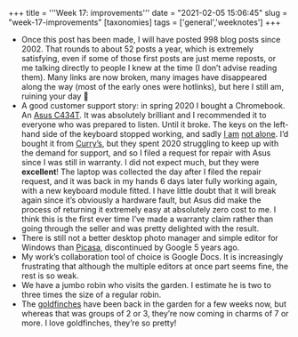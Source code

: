 +++
title = '''Week 17: improvements'''
date = "2021-02-05 15:06:45"
slug = "week-17-improvements"
[taxonomies]
tags = ['general','weeknotes']
+++

  * Once this post has been made, I will have posted 998 blog posts since 2002. That rounds to about 52 posts a year, which is extremely satisfying, even if some of those first posts are just meme reposts, or me talking directly to people I knew at the time (I don’t advise reading them). Many links are now broken, many images have disappeared along the way (most of the early ones were hotlinks), but here I still am, ruining your day 🙂
  * A good customer support story: in spring 2020 I bought a Chromebook. An [Asus C434T][1]. It was absolutely brilliant and I recommended it to everyone who was prepared to listen. Until it broke. The keys on the left-hand side of the keyboard stopped working, and sadly [I am][2] [not alone][3]. I’d bought it from [Curry’s][4], but they spent 2020 struggling to keep up with the demand for support, and so I filed a request for repair with Asus since I was still in warranty. I did not expect much, but they were **excellent**! The laptop was collected the day after I filed the repair request, and it was back in my hands 6 days later fully working again, with a new keyboard module fitted. I have little doubt that it will break again since it’s obviously a hardware fault, but Asus did make the process of returning it extremely easy at absolutely zero cost to me. I think this is the first ever time I’ve made a warranty claim rather than going through the seller and was pretty delighted with the result.
  * There is still not a better desktop photo manager and simple editor for Windows than [Picasa][5], discontinued by Google 5 years ago.
  * My work’s collaboration tool of choice is Google Docs. It is increasingly frustrating that although the multiple editors at once part seems fine, the rest is so weak.
  * We have a jumbo robin who visits the garden. I estimate he is two to three times the size of a regular robin.
  * The [goldfinches][6] have been back in the garden for a few weeks now, but whereas that was groups of 2 or 3, they&#8217;re now coming in charms of 7 or more. I love goldfinches, they&#8217;re so pretty!

 [1]: https://www.asus.com/uk/Laptops/For-Home/Chromebook/ASUS-Chromebook-Flip-C434/
 [2]: https://www.youtube.com/watch?v=bQK60FHl4uc
 [3]: https://old.reddit.com/r/chromeos/comments/j7rw4f/asus_c434ta_keyboard_not_working_properly_is_this/
 [4]: https://www.currys.co.uk/
 [5]: https://en.wikipedia.org/wiki/Picasa
 [6]: https://www.rspb.org.uk/birds-and-wildlife/wildlife-guides/bird-a-z/goldfinch/\n